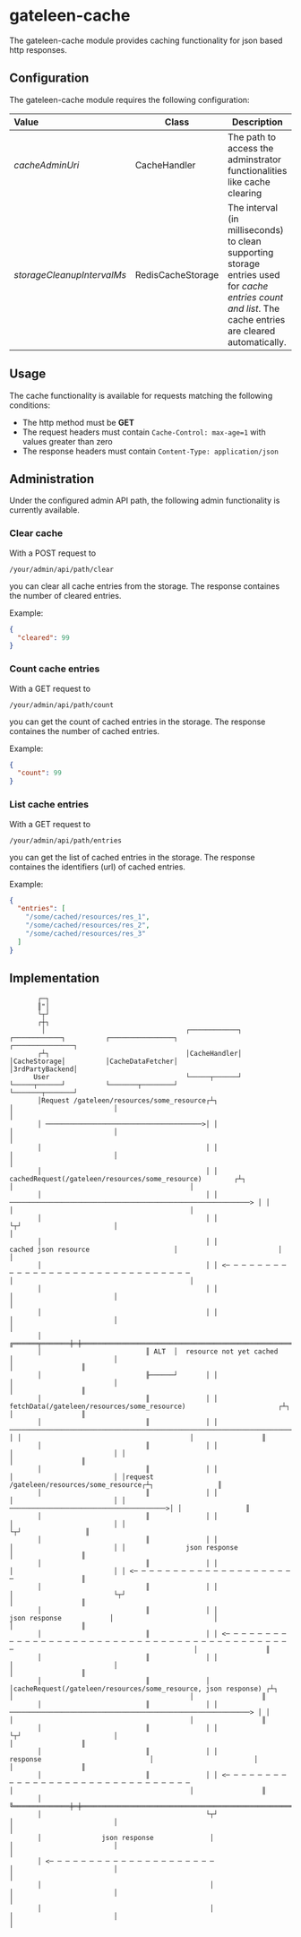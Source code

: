 # gateleen-cache
The gateleen-cache module provides caching functionality for json based http responses.

## Configuration
The gateleen-cache module requires the following configuration:

| Value                          | Class | Description                              |
|:-------------------------------|-------|------------------------------------- |
| _cacheAdminUri_ | CacheHandler   | The path to access the adminstrator functionalities like cache clearing |
| _storageCleanupIntervalMs_ | RedisCacheStorage   | The interval (in milliseconds) to clean supporting storage entries used for _cache entries count and list_. The cache entries are cleared automatically. |

## Usage
The cache functionality is available for requests matching the following conditions:
* The http method must be __GET__
* The request headers must contain `Cache-Control: max-age=1` with values greater than zero
* The response headers must contain `Content-Type: application/json`

## Administration
Under the configured admin API path, the following admin functionality is currently available.

### Clear cache
With a POST request to
```
/your/admin/api/path/clear
```
you can clear all cache entries from the storage. The response containes the number of cleared entries.

Example:
```json
{
  "cleared": 99
}
```

### Count cache entries
With a GET request to
```
/your/admin/api/path/count
```
you can get the count of cached entries in the storage. The response containes the number of cached entries.

Example:
```json
{
  "count": 99
}
```

### List cache entries
With a GET request to
```
/your/admin/api/path/entries
```
you can get the list of cached entries in the storage. The response containes the identifiers (url) of cached entries.

Example:
```json
{
  "entries": [
    "/some/cached/resources/res_1",
    "/some/cached/resources/res_2",
    "/some/cached/resources/res_3"
  ]
}
```

## Implementation
```
       ┌─┐                                                                                                                                                                                                   
       ║"│                                                                                                                                                                                                   
       └┬┘                                                                                                                                                                                                   
       ┌┼┐                                                                                                                                                                                                   
        │                                   ┌────────────┐                                                   ┌────────────┐          ┌────────────────┐                           ┌───────────────┐          
       ┌┴┐                                  │CacheHandler│                                                   │CacheStorage│          │CacheDataFetcher│                           │3rdPartyBackend│          
      User                                  └─────┬──────┘                                                   └─────┬──────┘          └───────┬────────┘                           └───────┬───────┘          
       │Request /gateleen/resources/some_resource┌┴┐                                                               │                         │                                            │                  
       │ ───────────────────────────────────────>│ │                                                               │                         │                                            │                  
       │                                         │ │                                                               │                         │                                            │                  
       │                                         │ │       cachedRequest(/gateleen/resources/some_resource)        ┌┴┐                       │                                            │                  
       │                                         │ │ ────────────────────────────────────────────────────────────> │ │                       │                                            │                  
       │                                         │ │                                                               └┬┘                       │                                            │                  
       │                                         │ │                      cached json resource                     │                         │                                            │                  
       │                                         │ │ <─ ─ ─ ─ ─ ─ ─ ─ ─ ─ ─ ─ ─ ─ ─ ─ ─ ─ ─ ─ ─ ─ ─ ─ ─ ─ ─ ─ ─ ─ ─                          │                                            │                  
       │                                         │ │                                                               │                         │                                            │                  
       │                                         │ │                                                               │                         │                                            │                  
       │                          ╔══════╤═══════╪═╪═══════════════════════════════════════════════════════════════╪═════════════════════════╪════════════════════════════════════════════╪═════════════════╗
       │                          ║ ALT  │  resource not yet cached                                                │                         │                                            │                 ║
       │                          ╟──────┘       │ │                                                               │                         │                                            │                 ║
       │                          ║              │ │                      fetchData(/gateleen/resources/some_resource)                       ┌┴┐                                          │                 ║
       │                          ║              │ │ ──────────────────────────────────────────────────────────────────────────────────────> │ │                                          │                 ║
       │                          ║              │ │                                                               │                         │ │                                          │                 ║
       │                          ║              │ │                                                               │                         │ │request /gateleen/resources/some_resource┌┴┐                ║
       │                          ║              │ │                                                               │                         │ │ ───────────────────────────────────────>│ │                ║
       │                          ║              │ │                                                               │                         │ │                                         └┬┘                ║
       │                          ║              │ │                                                               │                         │ │               json response              │                 ║
       │                          ║              │ │                                                               │                         │ │ <─ ─ ─ ─ ─ ─ ─ ─ ─ ─ ─ ─ ─ ─ ─ ─ ─ ─ ─ ─ ─                 ║
       │                          ║              │ │                                                               │                         └┬┘                                          │                 ║
       │                          ║              │ │                                      json response            │                         │                                            │                 ║
       │                          ║              │ │ <─ ─ ─ ─ ─ ─ ─ ─ ─ ─ ─ ─ ─ ─ ─ ─ ─ ─ ─ ─ ─ ─ ─ ─ ─ ─ ─ ─ ─ ─ ─ ─ ─ ─ ─ ─ ─ ─ ─ ─ ─ ─ ─ ─                                             │                 ║
       │                          ║              │ │                                                               │                         │                                            │                 ║
       │                          ║              │ │cacheRequest(/gateleen/resources/some_resource, json response) ┌┴┐                       │                                            │                 ║
       │                          ║              │ │ ────────────────────────────────────────────────────────────> │ │                       │                                            │                 ║
       │                          ║              │ │                                                               └┬┘                       │                                            │                 ║
       │                          ║              │ │                            response                           │                         │                                            │                 ║
       │                          ║              │ │ <─ ─ ─ ─ ─ ─ ─ ─ ─ ─ ─ ─ ─ ─ ─ ─ ─ ─ ─ ─ ─ ─ ─ ─ ─ ─ ─ ─ ─ ─ ─                          │                                            │                 ║
       │                          ╚══════════════╪═╪═══════════════════════════════════════════════════════════════╪═════════════════════════╪════════════════════════════════════════════╪═════════════════╝
       │                                         └┬┘                                                               │                         │                                            │                  
       │               json response              │                                                                │                         │                                            │                  
       │ <─ ─ ─ ─ ─ ─ ─ ─ ─ ─ ─ ─ ─ ─ ─ ─ ─ ─ ─ ─ ─                                                                │                         │                                            │                  
       │                                          │                                                                │                         │                                            │                  
       │                                          │                                                                │                         │                                            │                  
```